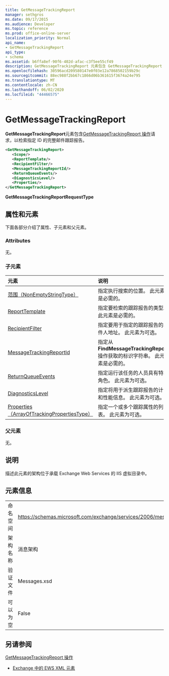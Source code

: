 ```yaml
---
title: GetMessageTrackingReport
manager: sethgros
ms.date: 09/17/2015
ms.audience: Developer
ms.topic: reference
ms.prod: office-online-server
localization_priority: Normal
api_name:
- GetMessageTrackingReport
api_type:
- schema
ms.assetid: b6ffa8ef-90f6-402d-afac-c3f5ee55cf49
description: GetMessageTrackingReport 元素包含 GetMessageTrackingReport 操作请求，以检索指定 ID 的完整邮件跟踪报告。
ms.openlocfilehash: 30596acd209580147e0f03e12a7868502159b29c
ms.sourcegitcommit: 88ec988f2bb67c1866d06b361615f3674a24e795
ms.translationtype: MT
ms.contentlocale: zh-CN
ms.lasthandoff: 06/02/2020
ms.locfileid: "44466575"
---
```

# <a name="getmessagetrackingreport"></a>GetMessageTrackingReport

**GetMessageTrackingReport**元素包含[GetMessageTrackingReport 操作](getmessagetrackingreport-operation.md)请求，以检索指定 ID 的完整邮件跟踪报告。 
  
```XML
<GetMessageTrackingReport>
   <Scope/>
   <ReportTemplate/>
   <RecipientFilter/>
   <MessageTrackingReportId/>
   <ReturnQueueEvents/>
   <DiagnosticsLevel/>
   <Properties/>
</GetMessageTrackingReport>
```

 **GetMessageTrackingReportRequestType**
## <a name="attributes-and-elements"></a>属性和元素

下面各部分介绍了属性、子元素和父元素。
  
### <a name="attributes"></a>Attributes

无。
  
### <a name="child-elements"></a>子元素

|**元素**|**说明**|
|:-----|:-----|
|[范围（NonEmptyStringType）](scope-nonemptystringtype.md) <br/> |指定执行搜索的位置。 此元素是必需的。  <br/> |
|[ReportTemplate](reporttemplate.md) <br/> |指定要检索的跟踪报告的类型。 此元素是必需的。  <br/> |
|[RecipientFilter](recipientfilter.md) <br/> |指定要用于指定的跟踪报告的收件人地址。 此元素为可选。  <br/> |
|[MessageTrackingReportId](messagetrackingreportid.md) <br/> |指定从**FindMessageTrackingReport**操作获取的标识字符串。 此元素是必需的。  <br/> |
|[ReturnQueueEvents](returnqueueevents.md) <br/> |指定运行该任务的人员具有特权角色。 此元素为可选。  <br/> |
|[DiagnosticsLevel](diagnosticslevel.md) <br/> |指定将用于派生跟踪报告的计时和性能信息。 此元素为可选。  <br/> |
|[Properties （ArrayOfTrackingPropertiesType）](properties-arrayoftrackingpropertiestype.md) <br/> |指定一个或多个跟踪属性的列表。 此元素为可选。  <br/> |
   
### <a name="parent-elements"></a>父元素

无。
  
## <a name="remarks"></a>说明

描述此元素的架构位于承载 Exchange Web Services 的 IIS 虚拟目录中。
  
## <a name="element-information"></a>元素信息

|||
|:-----|:-----|
|命名空间  <br/> |https://schemas.microsoft.com/exchange/services/2006/messages  <br/> |
|架构名称  <br/> |消息架构  <br/> |
|验证文件  <br/> |Messages.xsd  <br/> |
|可以为空  <br/> |False  <br/> |
   
## <a name="see-also"></a>另请参阅



[GetMessageTrackingReport 操作](getmessagetrackingreport-operation.md)


- [Exchange 中的 EWS XML 元素](ews-xml-elements-in-exchange.md)

